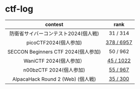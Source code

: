 # ctf-log

|contest|rank|
|:--:|:--:|
|防衛省サイバーコンテスト2024(個人戦)|31 / 314|
|picoCTF2024(個人参加)|[378 / 6957](https://play.picoctf.org/events/73/scoreboards)|
|SECCON Beginners CTF 2024(個人参加)|50 / 962|
|WaniCTF 2024(個人参加）|[45 / 1022](https://wanictf.org/2024/)|
|n00bzCTF 2024(個人参加)|[55 / 967](https://ctftime.org/event/2378)|
|AlpacaHack Round 2 (Web) (個人戦)|[35 / 300](https://alpacahack.com/ctfs/round-2/scoreboard)|
